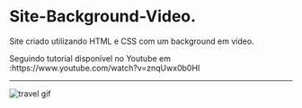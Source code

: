 <h1> Site-Background-Video.</h1>

<p>Site criado utilizando HTML e CSS com um background em vídeo.</p>

<p>Seguindo tutorial disponível no Youtube em :https://www.youtube.com/watch?v=znqUwx0b0HI</p>
  
 _______________________________________________________________________________________________________________________________________________________________________
  
  ![travel gif](https://user-images.githubusercontent.com/88169014/169142575-b19af3bb-1c65-4f80-9354-b17023abeddc.gif)
